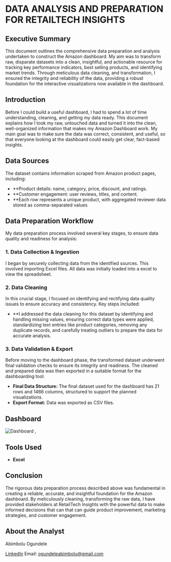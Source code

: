 # DATA ANALYSIS AND PREPARATION FOR RETAILTECH INSIGHTS

## Executive Summary

This document outlines the comprehensive data preparation and analysis undertaken to construct the Amazon dashboard. My aim was to transform raw, disparate datasets into a clean, insightful, and actionable resource for tracking key performance indicators, best selling products, and identifying market trends. Through meticulous data cleaning, and transformation, I ensured the integrity and reliability of the data, providing a robust foundation for the interactive visualizations now available in the dashboard.

## Introduction

Before I could build a useful dashboard, I had to spend a lot of time understanding, cleaning, and getting my data ready. This document explains how I took my raw, untouched data and turned it into the clean, well-organized information that makes my Amazon Dashboard work. My main goal was to make sure the data was correct, consistent, and useful, so that everyone looking at the dashboard could easily get clear, fact-based insights.

## Data Sources

The dataset contains information scraped from Amazon product pages, including:
* **Product details: name, category, price, discount, and ratings.
* **Customer engagement: user reviews, titles, and content.
* **Each row represents a unique product, with aggregated reviewer data stored as comma-separated values
  
## Data Preparation Workflow

My data preparation process involved several key stages, to ensure data quality and readiness for analysis:

### 1. Data Collection & Ingestion

I began by securely collecting data from the identified sources. This involved importing Excel files. All data was initially loaded into a excel to view the spreadsheet.

### 2. Data Cleaning

In this crucial stage, I focused on identifying and rectifying data quality issues to ensure accuracy and consistency. Key steps included:

* **I addressed the data cleaning for this dataset by identifying and handling missing values, ensuring correct data types were applied, standardizing text entries like product categories, removing any duplicate records, and carefully treating outliers to prepare the data for accurate analysis.

### 3. Data Validation & Export

Before moving to the dashboard phase, the transformed dataset underwent final validation checks to ensure its integrity and readiness. The cleaned and prepared data was then exported in a suitable format for the dashboarding tool.

* **Final Data Structure:** The final dataset used for the dashboard has 21 rows and 1466 columns, structured to support the planned visualizations.
* **Export Format:** Data was exported as CSV files.

## Dashboard
 ![Dashboard](Capture.PNG) ,

## Tools Used

* **Excel**

## Conclusion

The rigorous data preparation process described above was fundamental in creating a reliable, accurate, and insightful foundation for the Amazon dashboard. By meticulously cleaning, transforming the raw data, I have provided stakeholders at RetailTech Insights with the powerful data to make informed decisions that can that can guide product improvement, marketing strategies, and customer engagement.

## About the Analyst
Abimbolu Ogundele

[LinkedIn](https://www.linkedin.com/in/abimbolu-ogundele-299b71329?utm_source=share&utm_campaign=share_via&utm_content=profile&utm_medium=android_app)
Email: [ogundeleabimbolu@gmail.com](ogundeleabimbolu@gmail.com)
